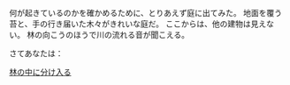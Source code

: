 ﻿何が起きているのかを確かめるために、とりあえず庭に出てみた。 地面を覆う苔と、手の行き届いた木々がきれいな庭だ。 ここからは、他の建物は見えない。 林の向こうのほうで川の流れる音が聞こえる。

さてあなたは：

[林の中に分け入る](../beanus/beanus)